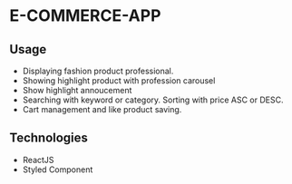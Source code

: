 # E-COMMERCE-APP

## Usage
- Displaying fashion product professional.
- Showing highlight product with profession carousel
- Show highlight annoucement 
- Searching with keyword or category. Sorting with price ASC or DESC.
- Cart management and like product saving.

## Technologies
- ReactJS
- Styled Component
